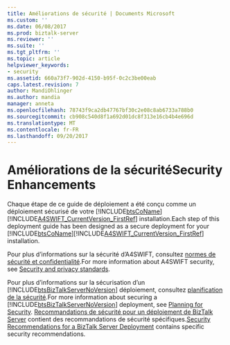 ```yaml
---
title: Améliorations de sécurité | Documents Microsoft
ms.custom: ''
ms.date: 06/08/2017
ms.prod: biztalk-server
ms.reviewer: ''
ms.suite: ''
ms.tgt_pltfrm: ''
ms.topic: article
helpviewer_keywords:
- security
ms.assetid: 660a73f7-902d-4150-b95f-0c2c3be00eab
caps.latest.revision: 7
author: MandiOhlinger
ms.author: mandia
manager: anneta
ms.openlocfilehash: 78743f9ca2db47767bf30c2e08c8ab6733a788b0
ms.sourcegitcommit: cb908c540d8f1a692d01dc8f313e16cb4b4e696d
ms.translationtype: MT
ms.contentlocale: fr-FR
ms.lasthandoff: 09/20/2017
---
```

# <a name="security-enhancements"></a><span data-ttu-id="f78c3-102">Améliorations de la sécurité</span><span class="sxs-lookup"><span data-stu-id="f78c3-102">Security Enhancements</span></span>
<span data-ttu-id="f78c3-103">Chaque étape de ce guide de déploiement a été conçu comme un déploiement sécurisé de votre [!INCLUDE[btsCoName](../../includes/btsconame-md.md)] [!INCLUDE[A4SWIFT_CurrentVersion_FirstRef](../../includes/a4swift-currentversion-firstref-md.md)] installation.</span><span class="sxs-lookup"><span data-stu-id="f78c3-103">Each step of this deployment guide has been designed as a secure deployment for your [!INCLUDE[btsCoName](../../includes/btsconame-md.md)][!INCLUDE[A4SWIFT_CurrentVersion_FirstRef](../../includes/a4swift-currentversion-firstref-md.md)] installation.</span></span>  
  
 <span data-ttu-id="f78c3-104">Pour plus d’informations sur la sécurité d’A4SWIFT, consultez [normes de sécurité et confidentialité](../../adapters-and-accelerators/accelerator-swift/security-and-privacy-standards.md).</span><span class="sxs-lookup"><span data-stu-id="f78c3-104">For more information about A4SWIFT security, see [Security and privacy standards](../../adapters-and-accelerators/accelerator-swift/security-and-privacy-standards.md).</span></span>
  
 <span data-ttu-id="f78c3-105">Pour plus d’informations sur la sécurisation d’un [!INCLUDE[btsBizTalkServerNoVersion](../../includes/btsbiztalkservernoversion-md.md)] déploiement, consultez [planification de la sécurité](../../core/planning-for-security.md).</span><span class="sxs-lookup"><span data-stu-id="f78c3-105">For more information about securing a [!INCLUDE[btsBizTalkServerNoVersion](../../includes/btsbiztalkservernoversion-md.md)] deployment, see [Planning for Security](../../core/planning-for-security.md).</span></span> <span data-ttu-id="f78c3-106">[Recommandations de sécurité pour un déploiement de BizTalk Server](../../core/security-recommendations-for-a-biztalk-server-deployment.md) contient des recommandations de sécurité spécifiques.</span><span class="sxs-lookup"><span data-stu-id="f78c3-106">[Security Recommendations for a BizTalk Server Deployment](../../core/security-recommendations-for-a-biztalk-server-deployment.md) contains specific security recommendations.</span></span>
